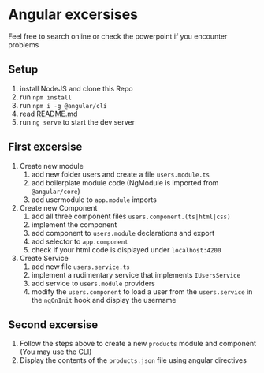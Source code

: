 # Angular excersises

Feel free to search online or check the powerpoint if you encounter problems

## Setup

1. install NodeJS and clone this Repo
2. run `npm install`
3. run `npm i -g @angular/cli`
4. read [README.md](./README.md)
5. run `ng serve` to start the dev server

## First excersise

1. Create new module
   1. add new folder users and create a file `users.module.ts`
   2. add boilerplate module code (NgModule is imported from `@angular/core`)
   3. add usermodule to `app.module` imports
2. Create new Component
   1. add all three component files `users.component.(ts|html|css)`
   2. implement the component
   3. add component to `users.module` declarations and export
   4. add selector to `app.component`
   5. check if your html code is displayed under `localhost:4200`
3. Create Service
   1. add new file `users.service.ts`
   2. implement a rudimentary service that implements `IUsersService`
   3. add service to `users.module` providers
   4. modify the `users.component` to load a user from the `users.service` in the `ngOnInit` hook and display the username

## Second excersise

1. Follow the steps above to create a new `products` module and component (You may use the CLI)
2. Display the contents of the `products.json` file using angular directives
